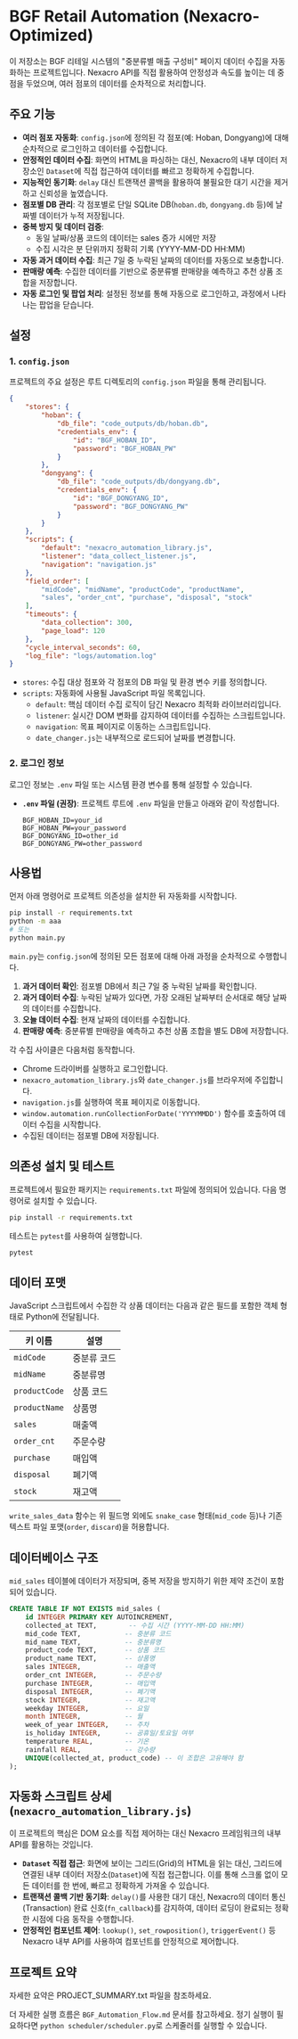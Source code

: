 # BGF Retail Automation (Nexacro-Optimized)

이 저장소는 BGF 리테일 시스템의 "중분류별 매출 구성비" 페이지 데이터 수집을 자동화하는 프로젝트입니다. Nexacro API를 직접 활용하여 안정성과 속도를 높이는 데 중점을 두었으며, 여러 점포의 데이터를 순차적으로 처리합니다.

## 주요 기능

- **여러 점포 자동화**: `config.json`에 정의된 각 점포(예: Hoban, Dongyang)에 대해 순차적으로 로그인하고 데이터를 수집합니다.
- **안정적인 데이터 수집**: 화면의 HTML을 파싱하는 대신, Nexacro의 내부 데이터 저장소인 `Dataset`에 직접 접근하여 데이터를 빠르고 정확하게 수집합니다.
- **지능적인 동기화**: `delay` 대신 트랜잭션 콜백을 활용하여 불필요한 대기 시간을 제거하고 신뢰성을 높였습니다.
- **점포별 DB 관리**: 각 점포별로 단일 SQLite DB(`hoban.db`, `dongyang.db` 등)에 날짜별 데이터가 누적 저장됩니다.
- **중복 방지 및 데이터 검증**:
  - 동일 날짜/상품 코드의 데이터는 sales 증가 시에만 저장
  - 수집 시각은 분 단위까지 정확히 기록 (YYYY-MM-DD HH:MM)
- **자동 과거 데이터 수집**: 최근 7일 중 누락된 날짜의 데이터를 자동으로 보충합니다.
- **판매량 예측**: 수집한 데이터를 기반으로 중분류별 판매량을 예측하고 추천 상품 조합을 저장합니다.
- **자동 로그인 및 팝업 처리**: 설정된 정보를 통해 자동으로 로그인하고, 과정에서 나타나는 팝업을 닫습니다.

## 설정

### 1. `config.json`

프로젝트의 주요 설정은 루트 디렉토리의 `config.json` 파일을 통해 관리됩니다.

```json
{
    "stores": {
        "hoban": {
            "db_file": "code_outputs/db/hoban.db",
            "credentials_env": {
                "id": "BGF_HOBAN_ID",
                "password": "BGF_HOBAN_PW"
            }
        },
        "dongyang": {
            "db_file": "code_outputs/db/dongyang.db",
            "credentials_env": {
                "id": "BGF_DONGYANG_ID",
                "password": "BGF_DONGYANG_PW"
            }
        }
    },
    "scripts": {
        "default": "nexacro_automation_library.js",
        "listener": "data_collect_listener.js",
        "navigation": "navigation.js"
    },
    "field_order": [
        "midCode", "midName", "productCode", "productName",
        "sales", "order_cnt", "purchase", "disposal", "stock"
    ],
    "timeouts": {
        "data_collection": 300,
        "page_load": 120
    },
    "cycle_interval_seconds": 60,
    "log_file": "logs/automation.log"
}
```

- `stores`: 수집 대상 점포와 각 점포의 DB 파일 및 환경 변수 키를 정의합니다.
- `scripts`: 자동화에 사용될 JavaScript 파일 목록입니다.
  - `default`: 핵심 데이터 수집 로직이 담긴 Nexacro 최적화 라이브러리입니다.
  - `listener`: 실시간 DOM 변화를 감지하여 데이터를 수집하는 스크립트입니다.
  - `navigation`: 목표 페이지로 이동하는 스크립트입니다.
  - `date_changer.js`는 내부적으로 로드되어 날짜를 변경합니다.

### 2. 로그인 정보

로그인 정보는 `.env` 파일 또는 시스템 환경 변수를 통해 설정할 수 있습니다.

- **`.env` 파일 (권장)**: 프로젝트 루트에 `.env` 파일을 만들고 아래와 같이 작성합니다.
  ```env
  BGF_HOBAN_ID=your_id
  BGF_HOBAN_PW=your_password
  BGF_DONGYANG_ID=other_id
  BGF_DONGYANG_PW=other_password
  ```

## 사용법

먼저 아래 명령어로 프로젝트 의존성을 설치한 뒤 자동화를 시작합니다.

```bash
pip install -r requirements.txt
python -m aaa
# 또는
python main.py
```

`main.py`는 `config.json`에 정의된 모든 점포에 대해 아래 과정을 순차적으로 수행합니다.

1.  **과거 데이터 확인**: 점포별 DB에서 최근 7일 중 누락된 날짜를 확인합니다.
2.  **과거 데이터 수집**: 누락된 날짜가 있다면, 가장 오래된 날짜부터 순서대로 해당 날짜의 데이터를 수집합니다.
3.  **오늘 데이터 수집**: 현재 날짜의 데이터를 수집합니다.
4.  **판매량 예측**: 중분류별 판매량을 예측하고 추천 상품 조합을 별도 DB에 저장합니다.

각 수집 사이클은 다음처럼 동작합니다.
- Chrome 드라이버를 실행하고 로그인합니다.
- `nexacro_automation_library.js`와 `date_changer.js`를 브라우저에 주입합니다.
- `navigation.js`를 실행하여 목표 페이지로 이동합니다.
- `window.automation.runCollectionForDate('YYYYMMDD')` 함수를 호출하여 데이터 수집을 시작합니다.
- 수집된 데이터는 점포별 DB에 저장됩니다.

## 의존성 설치 및 테스트

프로젝트에서 필요한 패키지는 `requirements.txt` 파일에 정의되어 있습니다. 다음 명령어로 설치할 수 있습니다.

```bash
pip install -r requirements.txt
```

테스트는 `pytest`를 사용하여 실행합니다.

```bash
pytest
```

## 데이터 포맷

JavaScript 스크립트에서 수집한 각 상품 데이터는 다음과 같은 필드를 포함한 객체 형태로 Python에 전달됩니다.

| 키 이름        | 설명             |
|----------------|------------------|
| `midCode`      | 중분류 코드      |
| `midName`      | 중분류명         |
| `productCode`  | 상품 코드        |
| `productName`  | 상품명           |
| `sales`        | 매출액           |
| `order_cnt`    | 주문수량         |
| `purchase`     | 매입액           |
| `disposal`     | 폐기액           |
| `stock`        | 재고액           |

`write_sales_data` 함수는 위 필드명 외에도 `snake_case` 형태(`mid_code` 등)나 기존 텍스트 파일 포맷(`order`, `discard`)을 허용합니다.

## 데이터베이스 구조

`mid_sales` 테이블에 데이터가 저장되며, 중복 저장을 방지하기 위한 제약 조건이 포함되어 있습니다.

```sql
CREATE TABLE IF NOT EXISTS mid_sales (
    id INTEGER PRIMARY KEY AUTOINCREMENT,
    collected_at TEXT,        -- 수집 시간 (YYYY-MM-DD HH:MM)
    mid_code TEXT,           -- 중분류 코드
    mid_name TEXT,           -- 중분류명
    product_code TEXT,       -- 상품 코드
    product_name TEXT,       -- 상품명
    sales INTEGER,           -- 매출액
    order_cnt INTEGER,       -- 주문수량
    purchase INTEGER,        -- 매입액
    disposal INTEGER,        -- 폐기액
    stock INTEGER,           -- 재고액
    weekday INTEGER,         -- 요일
    month INTEGER,           -- 월
    week_of_year INTEGER,    -- 주차
    is_holiday INTEGER,      -- 공휴일/토요일 여부
    temperature REAL,        -- 기온
    rainfall REAL,           -- 강수량
    UNIQUE(collected_at, product_code) -- 이 조합은 고유해야 함
);
```

## 자동화 스크립트 상세 (`nexacro_automation_library.js`)

이 프로젝트의 핵심은 DOM 요소를 직접 제어하는 대신 Nexacro 프레임워크의 내부 API를 활용하는 것입니다.

- **`Dataset` 직접 접근**: 화면에 보이는 그리드(Grid)의 HTML을 읽는 대신, 그리드에 연결된 내부 데이터 저장소(`Dataset`)에 직접 접근합니다. 이를 통해 스크롤 없이 모든 데이터를 한 번에, 빠르고 정확하게 가져올 수 있습니다.
- **트랜잭션 콜백 기반 동기화**: `delay()`를 사용한 대기 대신, Nexacro의 데이터 통신(Transaction) 완료 신호(`fn_callback`)를 감지하여, 데이터 로딩이 완료되는 정확한 시점에 다음 동작을 수행합니다.
- **안정적인 컴포넌트 제어**: `lookup()`, `set_rowposition()`, `triggerEvent()` 등 Nexacro 내부 API를 사용하여 컴포넌트를 안정적으로 제어합니다.
## 프로젝트 요약
자세한 요약은 PROJECT_SUMMARY.txt 파일을 참조하세요.

더 자세한 실행 흐름은 `BGF_Automation_Flow.md` 문서를 참고하세요. 정기 실행이 필요하다면 `python scheduler/scheduler.py`로 스케줄러를 실행할 수 있습니다.
